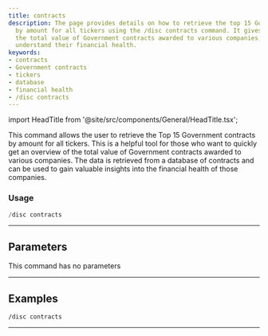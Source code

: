 ```yaml
---
title: contracts
description: The page provides details on how to retrieve the top 15 Government contracts
  by amount for all tickers using the /disc contracts command. It gives insights into
  the total value of Government contracts awarded to various companies, helping users
  understand their financial health.
keywords:
- contracts
- Government contracts
- tickers
- database
- financial health
- /disc contracts
---
```


import HeadTitle from '@site/src/components/General/HeadTitle.tsx';

<HeadTitle title="contracts - Discovery - Discord - Reference | OpenBB Bot Docs" />

This command allows the user to retrieve the Top 15 Government contracts by amount for all tickers. This is a helpful tool for those who want to quickly get an overview of the total value of Government contracts awarded to various companies. The data is retrieved from a database of contracts and can be used to gain valuable insights into the financial health of those companies.

### Usage

```python wordwrap
/disc contracts
```

---

## Parameters

This command has no parameters



---

## Examples

```
/disc contracts
```
---
